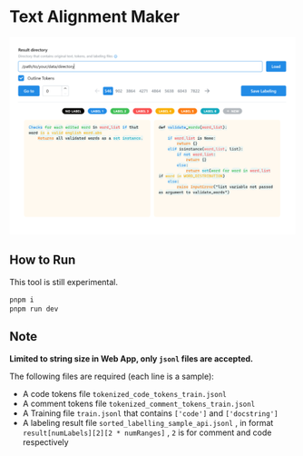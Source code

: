 # Text Alignment Maker

![alt text](text-alignment-maker.png)

## How to Run

This tool is still experimental.

```
pnpm i
pnpm run dev
```

## Note

**Limited to string size in Web App, only `jsonl` files are accepted.**

The following files are required (each line is a sample):

+ A code tokens file `tokenized_code_tokens_train.jsonl`
+ A comment tokens file `tokenized_comment_tokens_train.jsonl`
+ A Training file `train.jsonl` that contains `['code']` and `['docstring']`
+ A labeling result file `sorted_labelling_sample_api.jsonl` , in format `result[numLabels][2][2 * numRanges]` , `2` is for comment and code respectively

